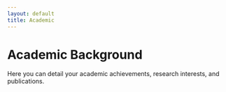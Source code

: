 ```yaml
---
layout: default
title: Academic
---
```


# Academic Background

Here you can detail your academic achievements, research interests, and publications.
